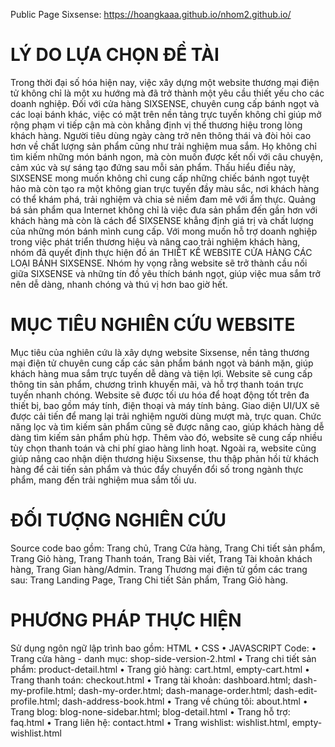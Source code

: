 Public Page Sixsense: https://hoangkaaa.github.io/nhom2.github.io/

# LÝ DO LỰA CHỌN ĐỀ TÀI
Trong thời đại số hóa hiện nay, việc xây dựng một website thương mại điện tử không chỉ là một xu hướng mà đã trở thành một yêu cầu thiết yếu cho các doanh nghiệp. Đối với cửa hàng SIXSENSE, chuyên cung cấp bánh ngọt và các loại bánh khác, việc có mặt trên nền tảng trực tuyến không chỉ giúp mở rộng phạm vi tiếp cận mà còn khẳng định vị thế thương hiệu trong lòng khách hàng.
Người tiêu dùng ngày càng trở nên thông thái và đòi hỏi cao hơn về chất lượng sản phẩm cũng như trải nghiệm mua sắm. Họ không chỉ tìm kiếm những món bánh ngon, mà còn muốn được kết nối với câu chuyện, cảm xúc và sự sáng tạo đứng sau mỗi sản phẩm. Thấu hiểu điều này, SIXSENSE mong muốn không chỉ cung cấp những chiếc bánh ngọt tuyệt hảo mà còn tạo ra một không gian trực tuyến đầy màu sắc, nơi khách hàng có thể khám phá, trải nghiệm và chia sẻ niềm đam mê với ẩm thực.
Quảng bá sản phẩm qua Internet không chỉ là việc đưa sản phẩm đến gần hơn với khách hàng mà còn là cách để SIXSENSE khẳng định giá trị và chất lượng của những món bánh mình cung cấp. Với mong muốn hỗ trợ doanh nghiệp trong việc phát triển thương hiệu và nâng cao trải nghiệm khách hàng, nhóm đã quyết định thực hiện đồ án THIẾT KẾ WEBSITE CỬA HÀNG CÁC LOẠI BÁNH SIXSENSE. Nhóm hy vọng rằng website sẽ trở thành cầu nối giữa SIXSENSE và những tín đồ yêu thích bánh ngọt, giúp việc mua sắm trở nên dễ dàng, nhanh chóng và thú vị hơn bao giờ hết.

# MỤC TIÊU NGHIÊN CỨU WEBSITE
Mục tiêu của nghiên cứu là xây dựng website Sixsense, nền tảng thương mại điện tử chuyên cung cấp các sản phẩm bánh ngọt và bánh mặn, giúp khách hàng mua sắm trực tuyến dễ dàng và tiện lợi. Website sẽ cung cấp thông tin sản phẩm, chương trình khuyến mãi, và hỗ trợ thanh toán trực tuyến nhanh chóng.
Website sẽ được tối ưu hóa để hoạt động tốt trên đa thiết bị, bao gồm máy tính, điện thoại và máy tính bảng. Giao diện UI/UX sẽ được cải tiến để mang lại trải nghiệm người dùng mượt mà, trực quan. Chức năng lọc và tìm kiếm sản phẩm cũng sẽ được nâng cao, giúp khách hàng dễ dàng tìm kiếm sản phẩm phù hợp. Thêm vào đó, website sẽ cung cấp nhiều tùy chọn thanh toán và chi phí giao hàng linh hoạt.
Ngoài ra, website cũng giúp nâng cao nhận diện thương hiệu Sixsense, thu thập phản hồi từ khách hàng để cải tiến sản phẩm và thúc đẩy chuyển đổi số trong ngành thực phẩm, mang đến trải nghiệm mua sắm tối ưu.

# ĐỐI TƯỢNG NGHIÊN CỨU
Source code bao gồm: Trang chủ, Trang Cửa hàng, Trang Chi tiết sản phẩm, Trang Giỏ hàng, Trang Thanh toán, Trang Bài viết, Trang Tài khoản khách hàng, Trang Gian hàng/Admin.
Trang Thương mại điện tử gồm các trang sau: Trang Landing Page, Trang Chi tiết Sản phẩm, Trang Giỏ hàng.

# PHƯƠNG PHÁP THỰC HIỆN
Sử dụng ngôn ngữ lập trình bao gồm:
HTML
•	CSS
•	JAVASCRIPT
Code:
•	Trang cửa hàng - danh mục: shop-side-version-2.html
•	Trang chi tiết sản phẩm: product-detail.html
•	Trang giỏ hàng: cart.html, empty-cart.html
•	Trang thanh toán: checkout.html
•	Trang tài khoản: dashboard.html; dash-my-profile.html; dash-my-order.html; dash-manage-order.html; dash-edit-profile.html; dash-address-book.html
•	Trang về chúng tôi: about.html
•	Trang blog: blog-none-sidebar.html; blog-detail.html
•	Trang hỗ trợ: faq.html
•	Trang liên hệ: contact.html
•	Trang wishlist: wishlist.html, empty-wishlist.html
